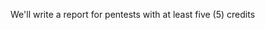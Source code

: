 We'll write a report for pentests with at least five (5) credits
<!-- Change for the new credit implementation on May 31, 2022 -->